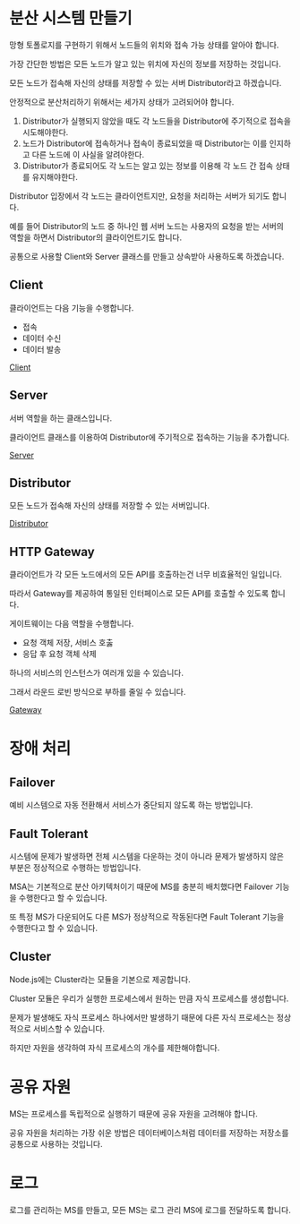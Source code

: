 # 분산 시스템 만들기

망형 토폴로지를 구현하기 위해서 노드들의 위치와 접속 가능 상태를 알아야 합니다.

가장 간단한 방법은 모든 노드가 알고 있는 위치에 자신의 정보를 저장하는 것입니다.

모든 노드가 접속해 자신의 상태를 저장할 수 있는 서버 Distributor라고 하겠습니다.

안정적으로 분산처리하기 위해서는 세가지 상태가 고려되어야 합니다.

1. Distributor가 실행되지 않았을 때도 각 노드들을 Distributor에 주기적으로 접속을 시도해야한다. 
2. 노드가 Distributor에 접속하거나 접속이 종료되었을 때 Distributor는 이를 인지하고 다른 노드에 이 사실을 알려야한다.
3. Distributor가 종료되어도 각 노드는 알고 있는 정보를 이용해 각 노드 간 접속 상태를 유지해야한다.

Distributor 입장에서 각 노드는 클라이언트지만, 요청을 처리하는 서버가 되기도 합니다.

예를 들어 Distributor의 노드 중 하나인 웹 서버 노드는 사용자의 요청을 받는 서버의 역할을 하면서 Distributor의 클라이언트기도 합니다.

공통으로 사용할 Client와 Server 클래스를 만들고 상속받아 사용하도록 하겠습니다.

## Client
클라이언트는 다음 기능을 수행합니다.
- 접속
- 데이터 수신
- 데이터 발송

[Client](/NodeJS/EcommerceMicro/Distributor/client.js)

## Server
서버 역할을 하는 클래스입니다. 

클라이언트 클래스를 이용하여 Distributor에 주기적으로 접속하는 기능을 추가합니다.

[Server](/NodeJS/EcommerceMicro/Distributor/server.js)

## Distributor
모든 노드가 접속해 자신의 상태를 저장할 수 있는 서버입니다.

[Distributor](/NodeJS/EcommerceMicro/Distributor/distributor.js)

## HTTP Gateway
클라이언트가 각 모든 노드에서의 모든 API를 호출하는건 너무 비효율적인 일입니다. 

따라서 Gateway를 제공하여 통일된 인터페이스로 모든 API를 호출할 수 있도록 합니다.

게이트웨이는 다음 역할을 수행합니다.

- 요청 객체 저장, 서비스 호춣
- 응답 후 요청 객체 삭제

하나의 서비스의 인스턴스가 여러개 있을 수 있습니다.


그래서 라운드 로빈 방식으로 부하를 줄일 수 있습니다.

[Gateway](/NodeJS/EcommerceMicro/gate.js)


# 장애 처리
## Failover
예비 시스템으로 자동 전환해서 서비스가 중단되지 않도록 하는 방법입니다.

## Fault Tolerant
시스템에 문제가 발생하면 전체 시스템을 다운하는 것이 아니라 문제가 발생하지 않은 부분은 정상적으로 수행하는 방법입니다.

MSA는 기본적으로 분산 아키텍처이기 때문에 MS를 충분히 배치했다면 Failover 기능을 수행한다고 할 수 있습니다.

또 특정 MS가 다운되어도 다른 MS가 정상적으로 작동된다면 Fault Tolerant 기능을 수행한다고 할 수 있습니다.

## Cluster
Node.js에는 Cluster라는 모듈을 기본으로 제공합니다. 

Cluster 모듈은 우리가 실행한 프로세스에서 원하는 만큼 자식 프로세스를 생성합니다.

문제가 발생해도 자식 프로세스 하나에서만 발생하기 때문에 다른 자식 프로세스는 정상적으로 서비스할 수 있습니다.

하지만 자원을 생각하여 자식 프로세스의 개수를 제한해야합니다.

# 공유 자원
MS는 프로세스를 독립적으로 실행하기 때문에 공유 자원을 고려해야 합니다.

공유 자원을 처리하는 가장 쉬운 방법은 데이터베이스처럼 데이터를 저장하는 저장소를 공통으로 사용하는 것입니다.

# 로그
로그를 관리하는 MS를 만들고, 모든 MS는 로그 관리 MS에 로그를 전달하도록 합니다. 


